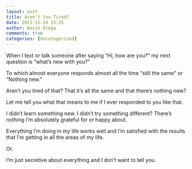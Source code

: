 ```yaml
---
layout: post
title: Aren't You Tired?
date: 2013-11-29 15:25
author: Kevin Olega
comments: true
categories: [Uncategorized]
---
```

When I text or talk someone after saying “Hi, how are you?” my next question is “what’s new with you?” 

To which almost everyone responds almost all the time “still the same” or “Nothing new.”

Aren’t you tired of that? That it’s all the same and that there’s nothing new?

Let me tell you what that means to me if I ever responded to you like that.

I didn’t learn something new.
I didn’t try something different?
There’s nothing I’m absolutely grateful for or happy about.

Everything I’m doing in my life works well and I’m satisfied with the results that I’m getting in all the areas of my life. 

Or.

I’m just secretive about everything and I don’t want to tell you.
